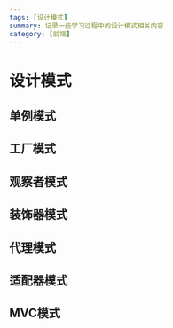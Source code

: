 ```yaml
---
tags: [设计模式]
summary: 记录一些学习过程中的设计模式相关内容
category: [前端]
---
```

# 设计模式
## 单例模式
## 工厂模式
## 观察者模式
## 装饰器模式
## 代理模式
## 适配器模式
## MVC模式